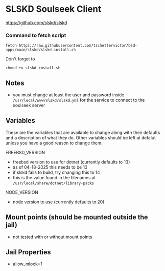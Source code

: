 # SLSKD Soulseek Client
https://github.com/slskd/slskd

### Command to fetch script
```
fetch https://raw.githubusercontent.com/tschettervictor/bsd-apps/main/slskd/slskd-install.sh
```

Don't forget to
```
chmod +x slskd-install.sh
```

## Notes
- you must change at least the user and password inside `/usr/local/www/slskd/slskd.yml` for the service to connect to the soulseek server

## Variables
These are the variables that are available to change along with their defaults and a description of what they do. Other variables should be left at defalut unless you have a good reason to change them.

FREEBSD_VERSION
- freebsd version to use for dotnet (currently defaults to 13)
- as of 04-18-2025 this needs to be 13
- if slskd fails to build, try changing this to 14
- this is the value found in the filenames at `/usr/local/share/dotnet/library-packs`

NODE_VERSION
- node version to use (currently defaults to 20)

## Mount points (should be mounted outside the jail)
- not tested with or without mount points

## Jail Properties
- allow_mlock=1


